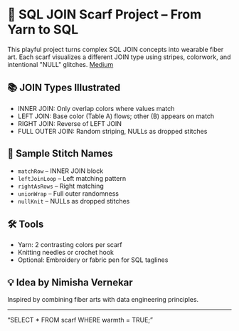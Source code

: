 # 🧶 SQL JOIN Scarf Project – From Yarn to SQL

This playful project turns complex SQL JOIN concepts into wearable fiber art. Each scarf visualizes a different JOIN type using stripes, colorwork, and intentional "NULL" glitches.
[Medium](https://medium.com/@nimishavernekar/select-from-scarves-or-where-warmth-true-ca48c7101ed1)

## 📚 JOIN Types Illustrated
- INNER JOIN: Only overlap colors where values match
- LEFT JOIN: Base color (Table A) flows; other (B) appears on match
- RIGHT JOIN: Reverse of LEFT JOIN
- FULL OUTER JOIN: Random striping, NULLs as dropped stitches

## 🧵 Sample Stitch Names
- `matchRow` – INNER JOIN block
- `leftJoinLoop` – Left matching pattern
- `rightAsRows` – Right matching
- `unionWrap` – Full outer randomness
- `nullKnit` – NULLs as dropped stitches

## 🛠️ Tools
- Yarn: 2 contrasting colors per scarf
- Knitting needles or crochet hook
- Optional: Embroidery or fabric pen for SQL taglines

## 💡 Idea by Nimisha Vernekar  
Inspired by combining fiber arts with data engineering principles.

---
“SELECT * FROM scarf WHERE warmth = TRUE;”

